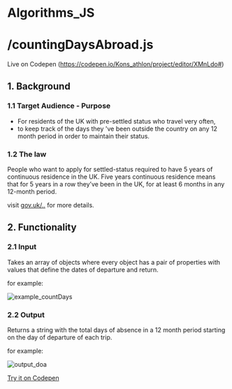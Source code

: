 # Algorithms_JS

# /countingDaysAbroad.js
Live on Codepen (https://codepen.io/Kons_athlon/project/editor/XMnLdo#)
## 1. Background
### 1.1 Target Audience - Purpose
* For residents of the UK with pre-settled status who travel very often, 
* to keep track of the days they 've been outside the country on any 12 month period in order to maintain their status.

### 1.2 The law
People who want to apply for settled-status required to have 5 years of continuous residence in the UK.
Five years continuous residence means that for 5 years in a row they’ve been in the UK, for at least 6 months in any 12-month period. 
  
  visit [gov.uk/..](https://www.gov.uk/settled-status-eu-citizens-families/what-settled-and-presettled-status-means) for more details.
  
## 2. Functionality
### 2.1 Input
Takes an array of objects where every object has a pair of properties with values that define the dates of departure and return.

for example:

![example_countDays](https://user-images.githubusercontent.com/79989252/126182380-f6a7b3bb-0b12-4ecf-b64b-0bd7d770871c.png)

### 2.2 Output
Returns a string with the total days of absence in a 12 month period starting on the day of departure of each trip.

for example:

![output_doa](https://user-images.githubusercontent.com/79989252/126192318-2aaac4d6-69b9-4e7e-baa5-4914be8e5479.png)

[Try it on Codepen](https://codepen.io/Kons_athlon/project/editor/XMnLdo#)




